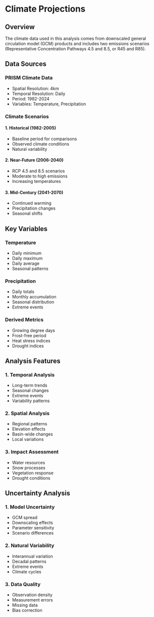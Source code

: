 # Climate Projections

## Overview
The climate data used in this analysis comes from downscaled general circulation model (GCM) products and includes two emissions scenarios (Representative Concentration Pathways 4.5 and 8.5, or R45 and R85).

## Data Sources

### PRISM Climate Data
- Spatial Resolution: 4km
- Temporal Resolution: Daily
- Period: 1982-2024
- Variables: Temperature, Precipitation

### Climate Scenarios

#### 1. Historical (1982-2005)
- Baseline period for comparisons
- Observed climate conditions
- Natural variability

#### 2. Near-Future (2006-2040)
- RCP 4.5 and 8.5 scenarios
- Moderate to high emissions
- Increasing temperatures

#### 3. Mid-Century (2041-2070)
- Continued warming
- Precipitation changes
- Seasonal shifts

## Key Variables

### Temperature
- Daily minimum
- Daily maximum
- Daily average
- Seasonal patterns

### Precipitation
- Daily totals
- Monthly accumulation
- Seasonal distribution
- Extreme events

### Derived Metrics
- Growing degree days
- Frost-free period
- Heat stress indices
- Drought indices

## Analysis Features

### 1. Temporal Analysis
- Long-term trends
- Seasonal changes
- Extreme events
- Variability patterns

### 2. Spatial Analysis
- Regional patterns
- Elevation effects
- Basin-wide changes
- Local variations

### 3. Impact Assessment
- Water resources
- Snow processes
- Vegetation response
- Drought conditions

## Uncertainty Analysis

### 1. Model Uncertainty
- GCM spread
- Downscaling effects
- Parameter sensitivity
- Scenario differences

### 2. Natural Variability
- Interannual variation
- Decadal patterns
- Extreme events
- Climate cycles

### 3. Data Quality
- Observation density
- Measurement errors
- Missing data
- Bias correction 